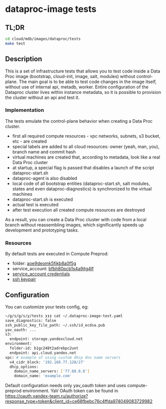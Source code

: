 # dataproc-image tests

## TL;DR

```bash
cd cloud/mdb/images/dataproc/tests
make test
```

## Description

This is a set of infrastructure tests that allows you to test code inside a Data Proc image (bootstrap, cloud-init,
image, salt, modules) without control-plane. The main goal is to be able to test code changes in the image itself,
without use of internal api, metadb, worker. Entire configuration of the Dataproc cluster lives within instance metadata,
so it is possible to provision the cluster without an api and test it.

### Implementation

The tests emulate the control-plane behavior when creating a Data Proc cluster.
* first all required compute resources - vpc networks, subnets, s3 bucket, etc - are created
* special labels are added to all cloud resources: owner (yeah, man, you), branch name and commit hash
* virtual machines are created that, according to metadata, look like a real Data Proc cluster
* at startup, a special flag is passed that disables a launch of the script dataproc-start.sh
* dataproc-agent is also disabled
* local code of all bootstrap entities (dataproc-start.sh, salt modules, states and even dataproc-diagnostics)
  is synchronized to the virtual machines
* dataproc-start.sh is executed
* actual test is executed
* after test execution all created compute resources are destroyed

As a result, you can create a Data Proc cluster with code from a local branch without reassembling images,
which significantly speeds up development and prototyping tasks.

### Resources

By default tests are executed in Compute Preprod:
* folder: [aoe9deomk5fikb8a0f5g](https://console-preprod.cloud.yandex.ru/folders/aoe9deomk5fikb8a0f5g)
* service_account: [bfbh80pcb1s4a9jtg4lf](https://console-preprod.cloud.yandex.ru/folders/aoe9deomk5fikb8a0f5g/service-account/bfbh80pcb1s4a9jtg4lf)
* [service_account credentials](https://yav.yandex-team.ru/secret/sec-01f21mtzjv44s5sv54whxc3gfw/explore/versions)
* [ssh keypair](https://yav.yandex-team.ru/secret/sec-01f2vn3vntm6y7rzhzrryr2xcj)



## Configuration

You can customize your tests config, eg:
```bash
~/g/s/g/s/y/tests ❯❯❯ cat ~/.dataproc-image-test.yaml
save_diagnostics: false
ssh_public_key_file_path: ~/.ssh/id_ecdsa.pub
yav_oauth: ...
s3:
  endpoint: storage.yandexcloud.net
environment:
  folder-id: b1gc248t2adrebpc2unt
  endpoint: api.cloud.yandex.net
vpc: # example of using custom dhcp dns name servers
  v4_cidr_block: '192.168.77.128/27'
  dhcp_options:
    domain_name_servers: ['77.88.8.8']
    domain_name: 'example.com'
```

Default configuration needs only yav_oauth token and uses compute-preprod environment.
YaV OAuth token can be found in https://oauth.yandex-team.ru/authorize?response_type=token&client_id=ce68fbebc76c4ffda974049083729982
